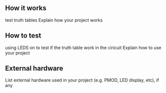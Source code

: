 <!---

This file is used to generate your project datasheet. Please fill in the information below and delete any unused
sections.

You can also include images in this folder and reference them in the markdown. Each image must be less than
512 kb in size, and the combined size of all images must be less than 1 MB.
-->

## How it works
test truth tables
Explain how your project works

## How to test
using LEDS on to test if the truth table work in the ciricuit
Explain how to use your project

## External hardware

List external hardware used in your project (e.g. PMOD, LED display, etc), if any
